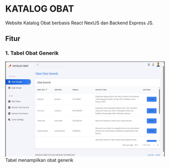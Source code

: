 # KATALOG OBAT

Website Katalog Obat berbasis React NextJS dan Backend Express JS.

## Fitur

### 1. Tabel Obat Generik

<img src="https://github.com/GesangPJ/katalog-obat/blob/main/data/img/obat-generik-tab.jpg" width = "550" height = "300" >
Tabel menampilkan obat generik
